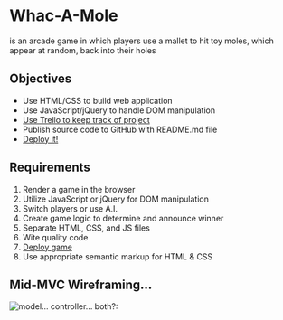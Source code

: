 # Whac-A-Mole
is an arcade game in which players use a mallet to hit toy moles, which appear at random, back into their holes

## Objectives
  * Use HTML/CSS to build web application
  * Use JavaScript/jQuery to handle DOM manipulation
  * [Use Trello to keep track of project](https://trello.com/b/MiV5R9wD/whac-a-mole)
  * Publish source code to GitHub with README.md file
  * [Deploy it!](https://johndupper.github.io/mole/)
  
## Requirements
1. Render a game in the browser
2. Utilize JavaScript or jQuery for DOM manipulation
3. Switch players or use A.I.
4. Create game logic to determine and announce winner
5. Separate HTML, CSS, and JS files
6. Wite quality code
7. [Deploy game](https://johndupper.github.io/mole/)
8. Use appropriate semantic markup for HTML & CSS

## Mid-MVC Wireframing... 
![model... controller... both?:]('https://github.com/johndupper/mole/blob/development/img/mockup.png')